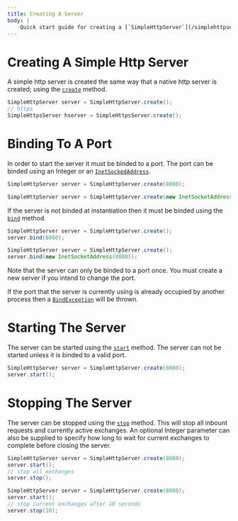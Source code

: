 ```yaml
---
title: Creating A Server
body: |
    Quick start guide for creating a [`SimpleHttpServer`](/simplehttpserver/documentation/com/kttdevelopment/simplehttpserver/package-summary.html).
---
```

# Creating A Simple Http Server

A simple http server is created the same way that a native http server is created; using the [`create`](/simplehttpserver/documentation/com/kttdevelopment/simplehttpserver/SimpleHttpServer.html#create()) method.

```java
SimpleHttpServer server = SimpleHttpServer.create();
// https
SimpleHttpsServer hserver = SimpleHttpsServer.create();
```

# Binding To A Port

In order to start the server it must be binded to a port. The port can be binded using an Integer or an [`InetSockedAddress`](https://docs.oracle.com/en/java/javase/11/docs/api/java.base/java/net/InetSocketAddress.html).

```java
SimpleHttpServer server = SimpleHttpServer.create(8080);
```
```java
SimpleHttpServer server = SimpleHttpServer.create(new InetSocketAddress(8080));
```

If the server is not binded at instantiation then it must be binded using the [`bind`](/simplehttpserver/documentation/com/kttdevelopment/simplehttpserver/SimpleHttpServer.html#bind(java.net.InetSocketAddress,int)) method.
```java
SimpleHttpServer server = SimpleHttpServer.create();
server.bind(8080);
```
```java
SimpleHttpServer server = SimpleHttpServer.create();
server.bind(new InetSocketAddress(8080));
```

Note that the server can only be binded to a port once. You must create a new server if you intend to change the port.

If the port that the server is currently using is already occupied by another process then a [`BindException`](https://docs.oracle.com/en/java/javase/11/docs/api/java.base/java/lang/Exception.html) will be thrown.

# Starting The Server

The server can be started using the [`start`](/simplehttpserver/documentation/com/kttdevelopment/simplehttpserver/SimpleHttpServer.html#start()) method. The server can not be started unless it is binded to a valid port.
```java
SimpleHttpServer server = SimpleHttpServer.create(8080);
server.start();
```

# Stopping The Server

The server can be stopped using the [`stop`](/simplehttpserver/documentation/com/kttdevelopment/simplehttpserver/SimpleHttpServer.html#stop()) method. This will stop all inbount requests and currently active exchanges. An optional Integer parameter can also be supplied to specify how long to wait for current exchanges to complete before closing the server.

```java
SimpleHttpServer server = SimpleHttpServer.create(8080);
server.start();
// stop all exchanges
server.stop();
```
```java
SimpleHttpServer server = SimpleHttpServer.create(8080);
server.start();
// stop current exchanges after 10 seconds
server.stop(10);
```
